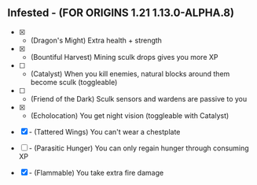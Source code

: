 ## Infested - (FOR ORIGINS 1.21 1.13.0-ALPHA.8)
-   [x] + (Dragon's Might) Extra health + strength
-   [x] + (Bountiful Harvest) Mining sculk drops gives you more XP
-   [ ] + (Catalyst) When you kill enemies, natural blocks around them become sculk (toggleable)
-   [ ] + (Friend of the Dark) Sculk sensors and wardens are passive to you
-   [x] + (Echolocation) You get night vision (toggleable with Catalyst)

-   [x] \- (Tattered Wings) You can't wear a chestplate
-   [ ] \- (Parasitic Hunger) You can only regain hunger through consuming XP
-   [x] \- (Flammable) You take extra fire damage